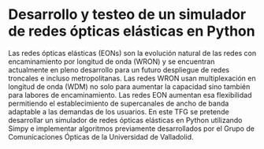 # Desarrollo y testeo de un simulador de redes ópticas elásticas en Python 

Las redes ópticas elásticas (EONs) son la evolución natural de las redes con encaminamiento por longitud de onda (WRON) y se encuentran actualmente en pleno desarrollo para un futuro despliegue de redes troncales e incluso metropolitanas. Las redes WRON usan multiplexación en longitud de onda (WDM) no solo para aumentar la capacidad sino también para labores de encaminamiento. Las redes EON aumentan esa flexibilidad permitiendo el establecimiento de supercanales de ancho de banda adaptable a las demandas de los usuarios. En este TFG se pretende desarrollar un simulador de redes ópticas elásticas en Python utilizando Simpy e implementar algoritmos previamente desarrollados por el Grupo de Comunicaciones Ópticas de la Universidad de Valladolid. 
